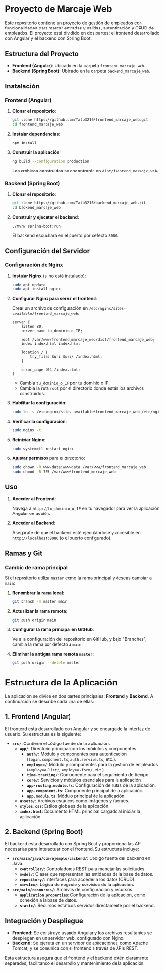 # Proyecto de Marcaje Web

Este repositorio contiene un proyecto de gestión de empleados con funcionalidades para marcar entradas y salidas, autenticación y CRUD de empleados. El proyecto está dividido en dos partes: el frontend desarrollado con Angular y el backend con Spring Boot.

## Estructura del Proyecto

- **Frontend (Angular)**: Ubicado en la carpeta `frontend_marcaje_web`.
- **Backend (Spring Boot)**: Ubicado en la carpeta `backend_marcaje_web`.

## Instalación

### Frontend (Angular)

1. **Clonar el repositorio**:

    ```bash
    git clone https://github.com/Tato3216/frontend_marcaje_web.git
    cd frontend_marcaje_web
    ```

2. **Instalar dependencias**:

    ```bash
    npm install
    ```

3. **Construir la aplicación**:

    ```bash
    ng build --configuration production
    ```

   Los archivos construidos se encontrarán en `dist/frontend_marcaje_web`.

### Backend (Spring Boot)

1. **Clonar el repositorio**:

    ```bash
    git clone https://github.com/Tato3216/backend_marcaje_web.git
    cd backend_marcaje_web
    ```

2. **Construir y ejecutar el backend**:

    ```bash
    ./mvnw spring-boot:run
    ```

   El backend escuchará en el puerto por defecto `8080`.

## Configuración del Servidor

### Configuración de Nginx

1. **Instalar Nginx** (si no está instalado):

    ```bash
    sudo apt update
    sudo apt install nginx
    ```

2. **Configurar Nginx para servir el frontend**:

    Crear un archivo de configuración en `/etc/nginx/sites-available/frontend_marcaje_web`:

    ```nginx
    server {
        listen 80;
        server_name tu_dominio_o_IP;

        root /var/www/frontend_marcaje_web/dist/frontend_marcaje_web;
        index index.html index.htm;

        location / {
            try_files $uri $uri/ /index.html;
        }

        error_page 404 /index.html;
    }
    ```

    - Cambia `tu_dominio_o_IP` por tu dominio o IP.
    - Cambia la ruta `root` por el directorio donde están los archivos construidos.

3. **Habilitar la configuración**:

    ```bash
    sudo ln -s /etc/nginx/sites-available/frontend_marcaje_web /etc/nginx/sites-enabled/
    ```

4. **Verificar la configuración**:

    ```bash
    sudo nginx -t
    ```

5. **Reiniciar Nginx**:

    ```bash
    sudo systemctl restart nginx
    ```

6. **Ajustar permisos** para el directorio:

    ```bash
    sudo chown -R www-data:www-data /var/www/frontend_marcaje_web
    sudo chmod -R 755 /var/www/frontend_marcaje_web
    ```

## Uso

1. **Acceder al Frontend**:

   Navega a `http://tu_dominio_o_IP` en tu navegador para ver la aplicación Angular en acción.

2. **Acceder al Backend**:

   Asegúrate de que el backend esté ejecutándose y accesible en `http://localhost:8080` (o el puerto configurado).

## Ramas y Git

### Cambio de rama principal

Si el repositorio utiliza `master` como la rama principal y deseas cambiar a `main`:

1. **Renombrar la rama local**:

    ```bash
    git branch -m master main
    ```

2. **Actualizar la rama remota**:

    ```bash
    git push origin main
    ```

3. **Configurar la rama principal en GitHub**:
   
   Ve a la configuración del repositorio en GitHub, y bajo "Branches", cambia la rama por defecto a `main`.

4. **Eliminar la antigua rama remota `master`**:

    ```bash
    git push origin --delete master
    ```

# Estructura de la Aplicación

La aplicación se divide en dos partes principales: **Frontend** y **Backend**. A continuación se describe cada una de ellas:

## 1. Frontend (Angular)

El frontend está desarrollado con Angular y se encarga de la interfaz de usuario. Su estructura es la siguiente:

- **`src/`**: Contiene el código fuente de la aplicación.
  - **`app/`**: Directorio principal con los módulos y componentes.
    - **`auth/`**: Módulo y componentes para autenticación (`login.component.ts`, `auth.service.ts`, etc.).
    - **`employee/`**: Módulo y componentes para la gestión de empleados (`employee-list/`, `employee-form/`, etc.).
    - **`time-tracking/`**: Componente para el seguimiento de tiempo.
    - **`core/`**: Servicios y módulos esenciales para la aplicación.
    - **`app-routing.module.ts`**: Configuración de rutas de la aplicación.
    - **`app.component.ts`**: Componente principal de la aplicación.
    - **`app.module.ts`**: Módulo principal de la aplicación.
  - **`assets/`**: Archivos estáticos como imágenes y fuentes.
  - **`styles.css`**: Estilos globales de la aplicación.
  - **`index.html`**: Documento HTML principal cargado al iniciar la aplicación.

## 2. Backend (Spring Boot)

El backend está desarrollado con Spring Boot y proporciona las API necesarias para interactuar con el frontend. Su estructura incluye:

- **`src/main/java/com/ejemplo/backend/`**: Código fuente del backend en Java.
  - **`controller/`**: Controladores REST para manejar las solicitudes.
  - **`model/`**: Clases que representan las entidades de la base de datos.
  - **`repository/`**: Interfaces para acceder a los datos (CRUD).
  - **`service/`**: Lógica de negocio y servicios de la aplicación.
- **`src/main/resources/`**: Archivos de configuración y recursos.
  - **`application.properties`**: Configuración de la aplicación, como conexión a la base de datos.
  - **`static/`**: Recursos estáticos servidos directamente por el backend.

## Integración y Despliegue

- **Frontend**: Se construye usando Angular y los archivos resultantes se despliegan en un servidor web, configurado con Nginx.
- **Backend**: Se ejecuta en un servidor de aplicaciones, como Apache Tomcat, y se comunica con el frontend a través de APIs REST.

Esta estructura asegura que el frontend y el backend estén claramente separados, facilitando el desarrollo y mantenimiento de la aplicación.

